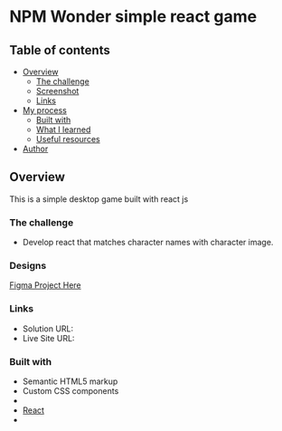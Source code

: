# NPM Wonder simple react game

## Table of contents

- [Overview](#overview)
  - [The challenge](#the-challenge)
  - [Screenshot](#screenshot)
  - [Links](#links)
- [My process](#my-process)
  - [Built with](#built-with)
  - [What I learned](#what-i-learned)
  - [Useful resources](#useful-resources)
- [Author](#author)

## Overview

This is a simple desktop game built with react js

### The challenge

- Develop react that matches character names with character image.

### Designs

[Figma Project Here](https://www.figma.com/proto/0dyic3tYZJ8vdT7vaVU2qR/Untitled?page-id=0%3A1&node-id=2%3A2&viewport=241%2C48%2C0.91&scaling=min-zoom)

### Links

- Solution URL: []()
- Live Site URL: []()

### Built with

- Semantic HTML5 markup
- Custom CSS components
-
- [React](https://reactjs.org/)
-
